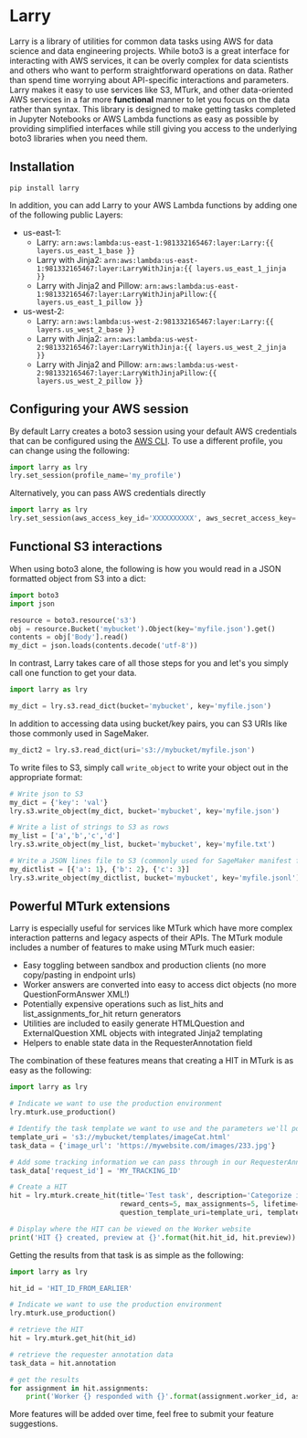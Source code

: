 # Larry
Larry is a library of utilities for common data tasks using AWS for data science and data engineering projects. 
While boto3 is a great interface for interacting with AWS services, it can be overly complex for data scientists and 
others who want to perform straightforward operations on data. Rather than spend time
worrying about API-specific interactions and parameters. Larry makes it easy to use services like S3, MTurk, 
and other data-oriented AWS services in a far more **functional** manner to let you focus on the data rather than 
syntax. This library is designed to make getting tasks completed in Jupyter Notebooks or AWS Lambda functions as 
easy as possible by providing simplified interfaces while still giving you access to the underlying boto3 libraries
when you need them.

## Installation
```
pip install larry
```
In addition, you can add Larry to your AWS Lambda functions by adding one of the following public Layers:
* us-east-1:
    * Larry: `arn:aws:lambda:us-east-1:981332165467:layer:Larry:{{ layers.us_east_1_base }}`
    * Larry with Jinja2: `arn:aws:lambda:us-east-1:981332165467:layer:LarryWithJinja:{{ layers.us_east_1_jinja }}`
    * Larry with Jinja2 and Pillow: `arn:aws:lambda:us-east-1:981332165467:layer:LarryWithJinjaPillow:{{ layers.us_east_1_pillow }}`
* us-west-2:
    * Larry: `arn:aws:lambda:us-west-2:981332165467:layer:Larry:{{ layers.us_west_2_base }}`
    * Larry with Jinja2: `arn:aws:lambda:us-west-2:981332165467:layer:LarryWithJinja:{{ layers.us_west_2_jinja }}`
    * Larry with Jinja2 and Pillow: `arn:aws:lambda:us-west-2:981332165467:layer:LarryWithJinjaPillow:{{ layers.us_west_2_pillow }}`

## Configuring your AWS session
By default Larry creates a boto3 session using your default AWS credentials that can be configured using the 
[AWS CLI](https://aws.amazon.com/cli/). To use a different profile, you can change using the following:
```python
import larry as lry
lry.set_session(profile_name='my_profile')
```
Alternatively, you can pass AWS credentials directly
```python
import larry as lry
lry.set_session(aws_access_key_id='XXXXXXXXXX', aws_secret_access_key='XXXXXXXXXXXXX')
```

## Functional S3 interactions
When using boto3 alone, the following is how you would read in a JSON formatted object from S3 into a dict:
```python
import boto3
import json

resource = boto3.resource('s3')
obj = resource.Bucket('mybucket').Object(key='myfile.json').get()
contents = obj['Body'].read()
my_dict = json.loads(contents.decode('utf-8'))
```

In contrast, Larry takes care of all those steps for you and let's you simply call one function to get your data.
```python
import larry as lry

my_dict = lry.s3.read_dict(bucket='mybucket', key='myfile.json')
```
In addition to accessing data using bucket/key pairs, you can S3 URIs like those commonly used in SageMaker.
```python
my_dict2 = lry.s3.read_dict(uri='s3://mybucket/myfile.json')
```

To write files to S3, simply call `write_object` to write your object out in the appropriate format:
```python
# Write json to S3
my_dict = {'key': 'val'}
lry.s3.write_object(my_dict, bucket='mybucket', key='myfile.json')

# Write a list of strings to S3 as rows
my_list = ['a','b','c','d']
lry.s3.write_object(my_list, bucket='mybucket', key='myfile.txt')

# Write a JSON lines file to S3 (commonly used for SageMaker manifest files)
my_dictlist = [{'a': 1}, {'b': 2}, {'c': 3}]
lry.s3.write_object(my_dictlist, bucket='mybucket', key='myfile.jsonl')
```

## Powerful MTurk extensions
Larry is especially useful for services like MTurk which have more complex interaction patterns and legacy aspects
of their APIs. The MTurk module includes a number of features to make using MTurk much easier:
* Easy toggling between sandbox and production clients (no more copy/pasting in endpoint urls)
* Worker answers are converted into easy to access dict objects (no more QuestionFormAnswer XML!)
* Potentially expensive operations such as list_hits and list_assignments_for_hit return generators
* Utilities are included to easily generate HTMLQuestion and ExternalQuestion XML objects with integrated Jinja2 templating
* Helpers to enable state data in the RequesterAnnotation field

The combination of these features means that creating a HIT in MTurk is as easy as the following:
```python
import larry as lry

# Indicate we want to use the production environment
lry.mturk.use_production()

# Identify the task template we want to use and the parameters we'll populate in the template
template_uri = 's3://mybucket/templates/imageCat.html'
task_data = {'image_url': 'https://mywebsite.com/images/233.jpg'}

# Add some tracking information we can pass through in our RequesterAnnotation
task_data['request_id'] = 'MY_TRACKING_ID'

# Create a HIT
hit = lry.mturk.create_hit(title='Test task', description='Categorize images', 
                           reward_cents=5, max_assignments=5, lifetime=86400, assignment_duration=600, 
                           question_template_uri=template_uri, template_context=task_data, annotation=task_data)

# Display where the HIT can be viewed on the Worker website
print('HIT {} created, preview at {}'.format(hit.hit_id, hit.preview))
```
Getting the results from that task is as simple as the following:
```python
import larry as lry

hit_id = 'HIT_ID_FROM_EARLIER'

# Indicate we want to use the production environment
lry.mturk.use_production()

# retrieve the HIT
hit = lry.mturk.get_hit(hit_id)

# retrieve the requester annotation data
task_data = hit.annotation

# get the results
for assignment in hit.assignments:
    print('Worker {} responded with {}'.format(assignment.worker_id, assignment.answer['category']))
```

More features will be added over time, feel free to submit your feature suggestions.
